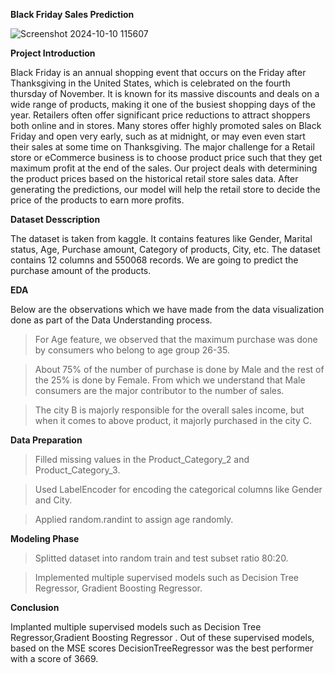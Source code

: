 **Black Friday Sales Prediction**

![Screenshot 2024-10-10 115607](https://github.com/user-attachments/assets/a5f2deff-93a8-456c-959b-a50ca7b65df5)

**Project Introduction**

Black Friday is an annual shopping event that occurs on the Friday after Thanksgiving in the United States, which is celebrated on the fourth thursday of November. It is known for its massive discounts and deals on a wide range of products, making it one of the busiest shopping days of the year. Retailers often offer significant price reductions to attract shoppers both online and in stores. Many stores offer highly promoted sales on Black Friday and open very early, such as at midnight, or may even even start their sales at some time on Thanksgiving. The major challenge for a Retail store or eCommerce business is to choose product price such that they get maximum profit at the end of the sales. Our project deals with determining the product prices based on the historical retail store sales data. After generating the predictions, our model will help the retail store to decide the price of the products to earn more profits. 

**Dataset Desscription**

The dataset is taken from kaggle. It contains features like Gender, Marital status, Age, Purchase amount, Category of products, City, etc. The dataset contains 12 columns and 550068 records. We are going to predict the purchase amount of the products.

**EDA**

Below are the observations which we have made from the data visualization done as part of the Data Understanding process.

  > For Age feature, we observed that the maximum purchase was done by consumers who belong to age group 26-35.

  > About 75% of the number of purchase is done by Male and the rest of the 25% is done by Female. From which we understand that Male consumers are the major contributor to the number of sales.

  > The city B is majorly responsible for the overall sales income, but when it comes to above product, it majorly purchased in the city C.

**Data Preparation**

  > Filled missing values in the Product_Category_2 and Product_Category_3.

  > Used LabelEncoder for encoding the categorical columns like Gender and City.

  > Applied random.randint to assign age randomly.

**Modeling Phase**

  > Splitted dataset into random train and test subset ratio 80:20.

  > Implemented multiple supervised models such as Decision Tree Regressor, Gradient Boosting Regressor.

**Conclusion**

Implanted multiple supervised models such as Decision Tree Regressor,Gradient Boosting Regressor
. Out of these supervised models, based on the MSE scores DecisionTreeRegressor was the best performer with a score of 3669.
